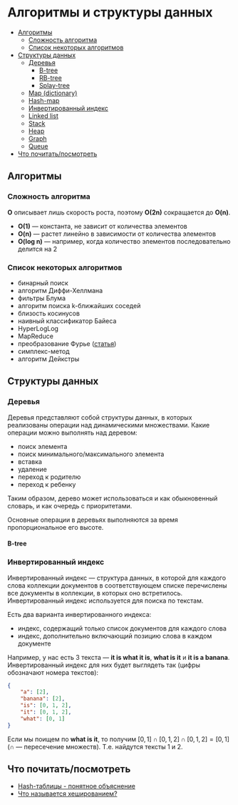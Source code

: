 # Алгоритмы и структуры данных

- [Алгоритмы](#алгоритмы)
    - [Сложность алгоритма](#сложность-алгоритма)
    - [Список некоторых алгоритмов](#список-некоторых-алгоритмов)
- [Структуры данных](#структуры-данных)
    - [Деревья](#деревья)
        - [B-tree](#b-tree)
        - [RB-tree]()
        - [Splay-tree]()
    - [Map (dictionary)]()
    - [Hash-map]()
    - [Инвертированный индекс](#инвертированный-индекс)
    - [Linked list]()
    - [Stack]()
    - [Heap]()
    - [Graph]()
    - [Queue]()
- [Что почитать/посмотреть](#что-почитатьпосмотреть)

## Алгоритмы

### Сложность алгоритма

**O** описывает лишь скорость роста, поэтому **O(2n)** сокращается до **O(n)**.

- **O(1)** — константа, не зависит от количества элементов
- **O(n)** — растет линейно в зависимости от количества элементов
- **O(log n)** — например, когда количество элементов последовательно делится на 2

### Список некоторых алгоритмов

- бинарный поиск
- алгоритм Диффи-Хеллмана
- фильтры Блума
- алгоритм поиска k-ближайших соседей
- близость косинусов
- наивный классификатор Байеса
- HyperLogLog
- MapReduce
- преобразование Фурье ([статья](https://betterexplained.com/articles/an-interactive-guide-to-the-fourier-transform/))
- симплекс-метод
- алгоритм Дейкстры

## Структуры данных

### Деревья

Деревья представляют собой структуры данных, в которых реализованы операции над динамическими множествами. Какие операции можно выполнять над деревом:

- поиск элемента
- поиск минимального/максимального элемента
- вставка
- удаление
- переход к родителю
- переход к ребенку

Таким образом, дерево может использоваться и как обыкновенный словарь, и как очередь с приоритетами.

Основные операции в деревьях выполняются за время пропорциональное его высоте.

#### B-tree

### Инвертированный индекс

Инвертированный индекс — структура данных, в которой для каждого слова коллекции документов в соответствующем списке перечислены все документы в коллекции, в которых оно встретилось. Инвертированный индекс используется для поиска по текстам.

Есть два варианта инвертированного индекса:

- индекс, содержащий только список документов для каждого слова
- индекс, дополнительно включающий позицию слова в каждом документе

Например, у нас есть 3 текста — **it is what it is**, **what is it** и **it is a banana**. Инвертированный индекс для них будет выглядеть так (цифры обозначают номера текстов):

```json
{
    "a": [2],
    "banana": [2],
    "is": [0, 1, 2],
    "it": [0, 1, 2],
    "what": [0, 1]
}
```

Если мы поищем по **what is it**, то получим $[0, 1] \cap [0, 1, 2] \cap [0, 1, 2] = [0, 1]$ ($\cap$ — пересечение множеств). Т.е. найдутся тексты 1 и 2.

## Что почитать/посмотреть

- [Hash-таблицы - понятное объяснение](https://www.youtube.com/watch?v=rPp46idEvnM)
- [Что называется хешированием?](https://www.youtube.com/watch?v=ooVnhz561iY)
